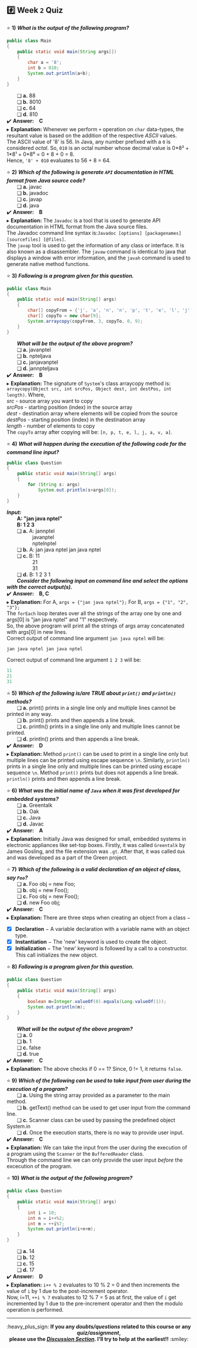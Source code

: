 ## :hash: Week `2` Quiz

⭐ **1)** ***What is the output of the following program?***<br>
```java
public class Main
{
    public static void main(String args[])
    {
        char a = '8';
        int b = 010;
        System.out.println(a+b);
    }
}
```
&emsp;&emsp;❑ **a.**  88<br>
&emsp;&emsp;❑ **b.**  8010<br>
&emsp;&emsp;❑ **c.**  64<br>
&emsp;&emsp;❑ **d.**  810<br>
✔️ **Answer:&emsp;C**<br>
▸ **Explanation:** Whenever we perform `+` operation on `char` data-types, the resultant value is based on the addition of the respective _ASCII_ values.<br>
The ASCII value of '8' is 56. In Java, any number prefixed with a `0` is considered _octal_. So, `010` is an octal number whose decimal value is 0\*8² + 1\*8¹ + 0\*8⁰ = 0 + 8 + 0 = 8.<br>
Hence, `'8' + 010` evaluates to 56 + 8 = 64.<br>

⭐ **2)** ***Which of the following is generate `API` documentation in HTML format from Java source code?***<br>
&emsp;&emsp;❑ **a.**  javac<br>
&emsp;&emsp;❑ **b.**  javadoc<br>
&emsp;&emsp;❑ **c.**  javap<br>
&emsp;&emsp;❑ **d.**  java<br>
✔️ **Answer:&emsp;B**<br>
▸ **Explanation:** The `Javadoc` is a tool that is used to generate API documentation in HTML format from the Java source files.<br>
The Javadoc command line syntax is:`Javadoc [options] [packagenames] [sourcefiles] [@files]`.<br>
The `javap` tool is used to get the information of any class or interface. It is also known as a disassembler. The `javaw` command is identical to java that displays a window with error information, and the `javah` command is used to generate native method functions.<br>

⭐ **3)** ***Following is a program given for this question.***<br>
```java
public class Main
{
    public static void main(String[] args)
    {
        char[] copyFrom = {'j', 'a', 'n', 'n', 'p', 't', 'e', 'l', 'j', 'a', 'v', 'a',};
        char[] copyTo = new char[9];
        System.arraycopy(copyFrom, 3, copyTo, 0, 9);
    }
}
```
&emsp;&emsp;***What will be the output of the above program?***<br>
&emsp;&emsp;❑ **a.**  javanptel<br>
&emsp;&emsp;❑ **b.**  npteljava<br>
&emsp;&emsp;❑ **c.**  janjavanptel<br>
&emsp;&emsp;❑ **d.**  jannpteljava<br>
✔️ **Answer:&emsp;B**<br>
▸ **Explanation:** The signature of `System`'s class arraycopy method is: `arraycopy(Object src, int srcPos, Object dest, int destPos, int length)`. Where,<br>
	_src_ - source array you want to copy<br>
	_srcPos_ - starting position (index) in the source array<br>
	_dest_ - destination array where elements will be copied from the source<br>
	_destPos_ - starting position (index) in the destination array<br>
	_length_ - number of elements to copy<br>
    The `copyTo` array after copying will be: `[n, p, t, e, l, j, a, v, a]`.<br>

⭐ **4)** ***What will happen during the execution of the following code for the command line input?***<br>
```java
public class Question
{
    public static void main(String[] args)
    {
        for (String s: args)
            System.out.println(s+args[0]);
    }
}
```
***Input:***<br>
&emsp;&emsp;**A: "jan java nptel"**<br>
&emsp;&emsp;**B: 1 2 3**<br>
&emsp;&emsp;❑ **a.**  A: jannptel<br>
&emsp;&emsp;&emsp;&emsp;&emsp;javanptel<br>
&emsp;&emsp;&emsp;&emsp;&emsp;nptelnptel<br>
&emsp;&emsp;❑ **b.**  A: jan java nptel jan java nptel<br>
&emsp;&emsp;❑ **c.**  B: 11<br>
&emsp;&emsp;&emsp;&emsp;&emsp;21<br>
&emsp;&emsp;&emsp;&emsp;&emsp;31<br>
&emsp;&emsp;❑ **d.**  B: 1 2 3 1<br>
&emsp;&emsp;***Consider the following input on command line and select the options with the correct output(s).***<br>
✔️ **Answer:&emsp;B, C**<br>
▸ **Explanation:** For A, `args = {"jan java nptel"};` For B, `args = {"1", "2", "3"};`<br>
The `forEach` loop iterates over all the strings of the array one by one and args[0] is "jan java nptel" and "1" respectively.<br>
So, the above program will print all the strings of args array concatenated with args[0] in new lines.<br>
Correct output of command line argument `jan java nptel` will be:<br>
```java
jan java nptel jan java nptel
```
Correct output of command line argument `1 2 3` will be:<br>
```java
11
21
31
```

⭐ **5)** ***Which of the following is/are TRUE about `print()` and `println()` methods?***<br>
&emsp;&emsp;❑ **a.**  print() prints in a single line only and multiple lines cannot be printed in any way.<br>
&emsp;&emsp;❑ **b.**  print() prints and then appends a line break.<br>
&emsp;&emsp;❑ **c.**  println() prints in a single line only and multiple lines cannot be printed.<br>
&emsp;&emsp;❑ **d.**  println() prints and then appends a line break.<br>
✔️ **Answer:&emsp;D**<br>
▸ **Explanation:** Method `print()` can be used to print in a single line only but multiple lines can be printed using escape sequence `\n`. Similarly, `println()` prints in a single line only and multiple lines can be printed using escape sequence `\n`. Method `print()` prints but does not appends a line break. `println()` prints and then appends a line break.<br>

⭐ **6)** ***What was the initial name of `Java` when it was first developed for embedded systems?***<br>
&emsp;&emsp;❑ **a.**  Greentalk<br>
&emsp;&emsp;❑ **b.**  Oak<br>
&emsp;&emsp;❑ **c.**  Java<br>
&emsp;&emsp;❑ **d.**  Javac<br>
✔️ **Answer:&emsp;A**<br>
▸ **Explanation:** Initially Java was designed for small, embedded systems in electronic appliances like set-top boxes. Firstly, it was called `Greentalk` by James Gosling, and the file extension was `.gt`. After that, it was called `Oak` and was developed as a part of the Green project.<br>

⭐ **7)** ***Which of the following is a valid declaration of an object of class, say `Foo`?***<br>
&emsp;&emsp;❑ **a.**  Foo obj = new Foo;<br>
&emsp;&emsp;❑ **b.**  obj = new Foo();<br>
&emsp;&emsp;❑ **c.**  Foo obj = new Foo();<br>
&emsp;&emsp;❑ **d.**  new Foo obj;<br>
✔️ **Answer:&emsp;C**<br>
▸ **Explanation:** There are three steps when creating an object from a class −<br>
- [x] **Declaration** − A variable declaration with a variable name with an object type.<br>
- [x] **Instantiation** − The 'new' keyword is used to create the object.<br>
- [x] **Initialization** − The 'new' keyword is followed by a call to a constructor. This call initializes the new object.<br>

⭐ **8)** ***Following is a program given for this question.***<br>
```java
public class Question
{
	public static void main(String[] args)
	{
		boolean m=Integer.valueOf(0).equals(Long.valueOf(1));
		System.out.println(m);
	}
}
```
&emsp;&emsp;***What will be the output of the above program?***<br>
&emsp;&emsp;❑ **a.**  0<br>
&emsp;&emsp;❑ **b.**  1<br>
&emsp;&emsp;❑ **c.**  false<br>
&emsp;&emsp;❑ **d.**  true<br>
✔️ **Answer:&emsp;C**<br>
▸ **Explanation:** The above checks if 0 == 1? Since, 0 != 1, it returns `false`.<br>

⭐ **9)** ***Which of the following can be used to take input from user during the execution of a
program?***<br>
&emsp;&emsp;❑ **a.**  Using the string array provided as a parameter to the main method.<br>
&emsp;&emsp;❑ **b.**  getText() method can be used to get user input from the command line.<br>
&emsp;&emsp;❑ **c.**  Scanner class can be used by passing the predefined object System.in<br>
&emsp;&emsp;❑ **d.**  Once the execution starts, there is no way to provide user input.<br>
✔️ **Answer:&emsp;C**<br>
▸ **Explanation:** We can take the input from the user during the execution of a program using the `Scanner` or the `BufferedReader` class.<br>
Through the command line we can only provide the user input _before_ the excecution of the program.<br>

⭐ **10)** ***What is the output of the following program?***<br>
```java
public class Question
{
	public static void main(String[] args)
	{
		int i = 10;
		int n = i++%2;
		int m = ++i%7;
		System.out.println(i+n+m);
	}
}
```
&emsp;&emsp;❑ **a.**  14<br>
&emsp;&emsp;❑ **b.**  12<br>
&emsp;&emsp;❑ **c.**  15<br>
&emsp;&emsp;❑ **d.**  17<br>
✔️ **Answer:&emsp;D**<br>
▸ **Explanation:** `i++ % 2` evaluates to 10 % 2 = 0 and then increments the value of `i` by 1 due to the post-increment operator.<br>
Now, i=11, `++i % 7` evaluates to 12 % 7 = 5 as at first, the value of `i` get incremented by 1 due to the pre-increment operator and then the modulo operation is performed.<br>

---
<p align="center">:heavy_plus_sign: <b>If you any <i>doubts/questions</i> related to this course or any <i>quiz/assignment</i>, <br>
please use the <a href="https://github.com/guru-shreyansh/NPTEL-Programming-in-Java/discussions"><i>Discussion Section</i></a>. 
I'll try to help at the earliest!!</b> :smiley:</p>
